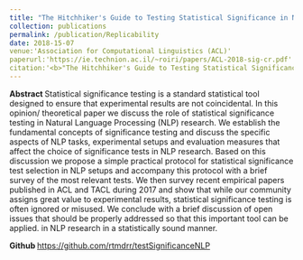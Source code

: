 ```yaml
---
title: "The Hitchhiker's Guide to Testing Statistical Significance in Natural Language Processing"
collection: publications
permalink: /publication/Replicability
date: 2018-15-07
venue:'Association for Computational Linguistics (ACL)'
paperurl:'https://ie.technion.ac.il/~roiri/papers/ACL-2018-sig-cr.pdf'
citation:'<b>"The Hitchhiker's Guide to Testing Statistical Significance in Natural Language Processing."</b> Rotem Dror, Gili Baumer, Segev Shlomov and Roi Reichart. <i> In Proceedings of Association for Computational Linguistics (ACL 2018).</i>'
---
```


<b> Abstract </b>
Statistical significance testing is a standard statistical tool designed to ensure that experimental results are not coincidental. In this opinion/ theoretical paper we discuss the role of statistical significance testing in Natural Language Processing (NLP) research. We establish the fundamental concepts of significance testing and discuss the specific aspects of NLP tasks, experimental setups and evaluation measures that affect the choice of significance tests in NLP research. Based on this discussion we propose a simple practical protocol for statistical significance test selection in NLP setups and accompany this protocol with a brief survey of the most relevant tests. We then survey recent empirical papers published in ACL and TACL during 2017 and show that while our community assigns great value to experimental results, statistical significance testing is often ignored or misused. We conclude with a brief discussion of open issues that should be properly addressed so that this important tool can be applied. in NLP research in a statistically sound manner.

<b> Github </b>
https://github.com/rtmdrr/testSignificanceNLP

